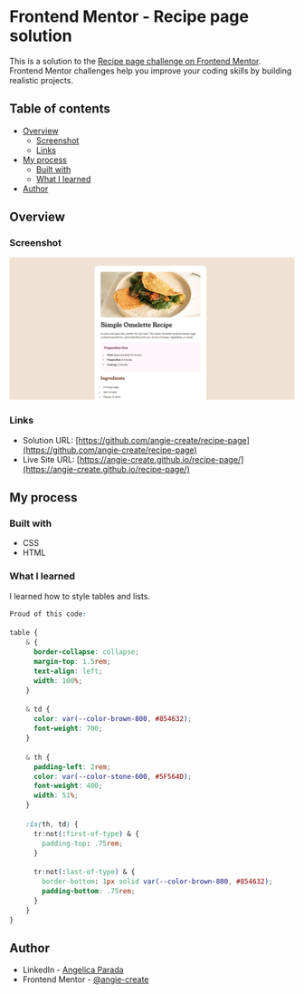 # Frontend Mentor - Recipe page solution

This is a solution to the [Recipe page challenge on Frontend Mentor](https://www.frontendmentor.io/challenges/recipe-page-KiTsR8QQKm). Frontend Mentor challenges help you improve your coding skills by building realistic projects. 

## Table of contents

- [Overview](#overview)
  - [Screenshot](#screenshot)
  - [Links](#links)
- [My process](#my-process)
  - [Built with](#built-with)
  - [What I learned](#what-i-learned)
- [Author](#author)

## Overview

### Screenshot

![](./assets/images/screenshot.png)


### Links

- Solution URL: [https://github.com/angie-create/recipe-page](https://github.com/angie-create/recipe-page)
- Live Site URL: [https://angie-create.github.io/recipe-page/](https://angie-create.github.io/recipe-page/)

## My process

### Built with

- CSS
- HTML

### What I learned

I learned how to style tables and lists.

```css
Proud of this code:

table {
    & {
      border-collapse: collapse;
      margin-top: 1.5rem;
      text-align: left;
      width: 100%;
    }
    
    & td {
      color: var(--color-brown-800, #854632);
      font-weight: 700;
    }

    & th {
      padding-left: 2rem;
      color: var(--color-stone-600, #5F564D);
      font-weight: 400;
      width: 51%;
    }

    :is(th, td) {
      tr:not(:first-of-type) & {
        padding-top: .75rem;
      }

      tr:not(:last-of-type) & {
        border-bottom: 1px solid var(--color-brown-800, #854632);
        padding-bottom: .75rem;
      }
    }
}
```
## Author

- LinkedIn - [Angelica Parada](https://www.linkedin.com/in/angelica-parada/)
- Frontend Mentor - [@angie-create](https://www.frontendmentor.io/profile/angie-create)
